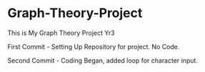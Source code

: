 # Graph-Theory-Project
This is My Graph Theory Project Yr3

First Commit - Setting Up Repository for project. No Code.

Second Commit - Coding Began, added loop for character input. 
